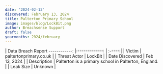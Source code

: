 ```yaml
---
date: '2024-02-13'
discovered: February 13, 2024
title: Palterton Primary School
image: images/blog/LockBit.png
author: Breachsense Support
draft: false
yearmonths: 2024/february
---
```



| Data Breach Report
------------:     |:-------------:    | :-----:|
| Victim      | paltertonprimary.co.uk      | 
| Threat Actor      | LockBit      | 
| Date Discovered      | Feb 13, 2024      | 
| Description      | Palterton is a primary school in Palterton, England.      | 
| Leak Size      | Unknown      | 

